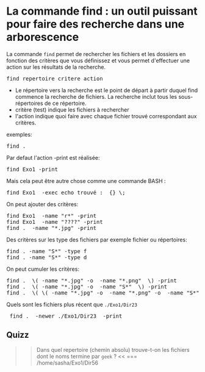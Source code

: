 

# La commande find  : un outil puissant pour faire des recherche dans une arborescence


La commande `find` permet de  rechercher les fichiers et les dossiers en fonction des critères que vous définissez et vous permet d'effectuer une action sur les résultats de la recherche.

<pre>
find repertoire critere action
</pre>


* Le répertoire vers la recherche est le point de départ à partir duquel find commence la recherche de fichiers. La recherche inclut tous les sous-répertoires de ce répertoire.
* critère (test) indique les fichiers à rechercher
* l'action indique quoi faire avec chaque fichier trouvé correspondant aux critères.

exemples: 

<pre>
find .
</pre>
  
Par defaut l'action -print est réalisée:

<pre>
find Exo1 -print
</pre>

Mais cela peut être autre chose comme une commande BASH :


<pre>
find Exo1  -exec echo trouvé :  {} \;
</pre>


On peut ajouter des critères:


<pre>
find Exo1  -name "r*" -print 
find Exo1  -name "????" -print 
find .  -name "*.jpg" -print 
</pre>

Des critères sur les type des fichiers par exemple fichier ou répertoires:

<pre>
find . -name "S*" -type f
find . -name "S*" -type d
</pre>



On peut cumuler les critères:

<pre>
find .  \( -name "*.jpg" -o  -name "*.png"  \) -print 
find .  \( -name "*.jpg" -o  -name "S*"  \) -print 
find .  \( \( -name "*.jpg" -o  -name "*.png" -o  -name "S*" \)  -a  -type f \) -print 
</pre>


Quels sont les fichiers plus récent que `./Exo1/Dir23`

 <pre>
 find .  -newer ./Exo1/Dir23  -print
</pre>




## Quizz
>>  Dans quel repertoire (chemin absolu) trouve-t-on les fichiers dont le noms termine par `geek` ? <<
=== /home/sasha/Exo1/Dir56

